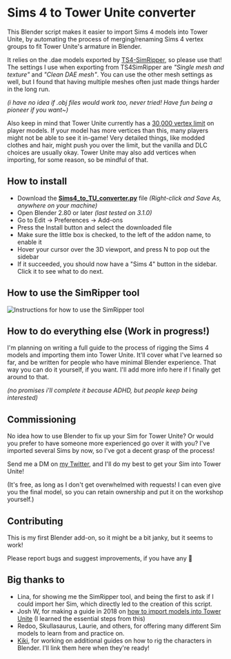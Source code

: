 # Sims 4 to Tower Unite converter
 This Blender script makes it easier to import Sims 4 models into Tower Unite, by automating the process of merging/renaming Sims 4 vertex groups to fit Tower Unite's armature in Blender.
 
 It relies on the .dae models exported by [TS4-SimRipper](https://github.com/thepancake1/TS4-SimRipper), so please use that! The settings I use when exporting from TS4SimRipper are *"Single mesh and texture"* and *"Clean DAE mesh"*. You can use the other mesh settings as well, but I found that having multiple meshes often just made things harder in the long run.
 
 *(i have no idea if .obj files would work too, never tried! Have fun being a pioneer if you want~)*
 
 Also keep in mind that Tower Unite currently has a [30,000 vertex limit](https://towerunite.com/sdk/rules) on player models. If your model has more vertices than this, many players might not be able to see it in-game! Very detailed things, like modded clothes and hair, might push you over the limit, but the vanilla and DLC choices are usually okay. Tower Unite may also add vertices when importing, for some reason, so be mindful of that.

## How to install
* Download the **[Sims4_to_TU_converter.py](https://raw.githubusercontent.com/Lunarexxy/Sims4-to-TU-converter/main/Sims4_to_TU_converter.py)** file *(Right-click and Save As, anywhere on your machine)*
* Open Blender 2.80 or later *(last tested on 3.1.0)*
* Go to Edit -> Preferences -> Add-ons
* Press the Install button and select the downloaded file
* Make sure the little box is checked, to the left of the addon name, to enable it
* Hover your cursor over the 3D viewport, and press N to pop out the sidebar
* If it succeeded, you should now have a "Sims 4" button in the sidebar. Click it to see what to do next.

## How to use the SimRipper tool

![Instructions for how to use the SimRipper tool](https://i.imgur.com/yXaI3mX.png)

## How to do everything else (Work in progress!)
I'm planning on writing a full guide to the process of rigging the Sims 4 models and importing them into Tower Unite. It'll cover what I've learned so far, and be written for people who have minimal Blender experience. That way you can do it yourself, if you want. I'll add more info here if I finally get around to that.

*(no promises i'll complete it because ADHD, but people keep being interested)*

## Commissioning
No idea how to use Blender to fix up your Sim for Tower Unite? Or would you prefer to have someone more experienced go over it with you? I've imported several Sims by now, so I've got a decent grasp of the process!

Send me a DM on [my Twitter](https://twitter.com/Lunarexxy), and I'll do my best to get your Sim into Tower Unite!

(It's free, as long as I don't get overwhelmed with requests! I can even give you the final model, so you can retain ownership and put it on the workshop yourself.)

## Contributing
This is my first Blender add-on, so it might be a bit janky, but it seems to work!

Please report bugs and suggest improvements, if you have any 💖

## Big thanks to

* Lina, for showing me the SimRipper tool, and being the first to ask if I could import her Sim, which directly led to the creation of this script.
* Josh W, for making a guide in 2018 on [how to import models into Tower Unite](https://www.youtube.com/watch?v=aYnYWDALONI) (I learned the essential steps from this)
* Redoo, Skullasaurus, Laurie, and others, for offering many different Sim models to learn from and practice on.
* [Kiki](https://www.twitch.tv/KikiTheGeeky), for working on additional guides on how to rig the characters in Blender. I'll link them here when they're ready!
